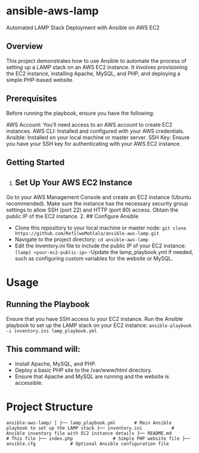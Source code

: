 # ansible-aws-lamp
Automated LAMP Stack Deployment with Ansible on AWS EC2

## Overview
This project demonstrates how to use Ansible to automate the process of setting up a LAMP stack on an AWS EC2 instance. It involves provisioning the EC2 instance, installing Apache, MySQL, and PHP, and deploying a simple PHP-based website.

## Prerequisites
Before running the playbook, ensure you have the following:

AWS Account: You’ll need access to an AWS account to create EC2 instances.
AWS CLI: Installed and configured with your AWS credentials.
Ansible: Installed on your local machine or master server.
SSH Key: Ensure you have your SSH key for authenticating with your AWS EC2 instance.

## Getting Started
1. ## Set Up Your AWS EC2 Instance
Go to your AWS Management Console and create an EC2 instance (Ubuntu recommended).
Make sure the instance has the necessary security group settings to allow SSH (port 22) and HTTP (port 80) access.
Obtain the public IP of the EC2 instance.
2. ## Configure Ansible

- Clone this repository to your local machine or master node:
 `git clone https://github.com/RefilweMohlala/ansible-aws-lamp.git`
- Navigate to the project directory:
  `cd ansible-aws-lamp`
- Edit the inventory.ini file to include the public IP of your EC2 instance:
  `[lamp]
<your-ec2-public-ip>`
-Update the lamp_playbook.yml if needed, such as configuring custom variables for the website or MySQL.

# Usage
## Running the Playbook
Ensure that you have SSH access to your EC2 instance.
Run the Ansible playbook to set up the LAMP stack on your EC2 instance:
`ansible-playbook -i inventory.ini lamp_playbook.yml`

## This command will:

- Install Apache, MySQL, and PHP.
- Deploy a basic PHP site to the /var/www/html directory.
- Ensure that Apache and MySQL are running and the website is accessible.

# Project Structure
 ` ansible-aws-lamp/
│
├── lamp_playbook.yml       # Main Ansible playbook to set up the LAMP stack
├── inventory.ini           # Ansible inventory file with EC2 instance details
├── README.md               # This file
├── index.php               # Simple PHP website file
├── ansible.cfg             # Optional Ansible configuration file `



 
